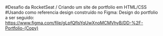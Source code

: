 #Desafio da RocketSeat / Criando um site de portfolio em HTML/CSS 
#Usando como referencia design construído no Figma:
Design do portfolio a ser seguido: https://www.figma.com/file/gLpfQflsYqUwXnoMCMVhyB/DD-%2F-Portfolio-(Copy)
